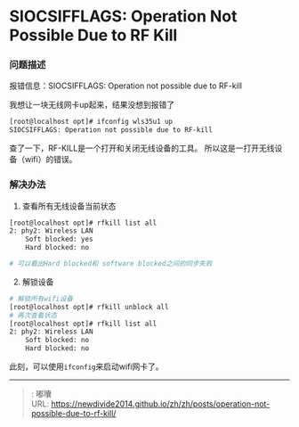 # SIOCSIFFLAGS: Operation Not Possible Due to RF Kill


### 问题描述

报错信息：SIOCSIFFLAGS: Operation not possible due to RF-kill

我想让一块无线网卡up起来，结果没想到报错了
```sh
[root@localhost opt]# ifconfig wls35u1 up
SIOCSIFFLAGS: Operation not possible due to RF-kill
```
查了一下，RF-KILL是一个打开和关闭无线设备的工具。 所以这是一打开无线设备（wifi）的错误。

### 解决办法

1. 查看所有无线设备当前状态
```sh
[root@localhost opt]# rfkill list all
2: phy2: Wireless LAN
	Soft blocked: yes
	Hard blocked: no

# 可以看出Hard blocked和 software blocked之间的同步失败
```

2. 解锁设备
```sh
# 解锁所有wifi设备
[root@localhost opt]# rfkill unblock all
# 再次查看状态
[root@localhost opt]# rfkill list all
2: phy2: Wireless LAN
	Soft blocked: no
	Hard blocked: no
```
此刻，可以使用`ifconfig`来启动wifi网卡了。


---

> : 嘟囔  
> URL: https://newdivide2014.github.io/zh/zh/posts/operation-not-possible-due-to-rf-kill/  

